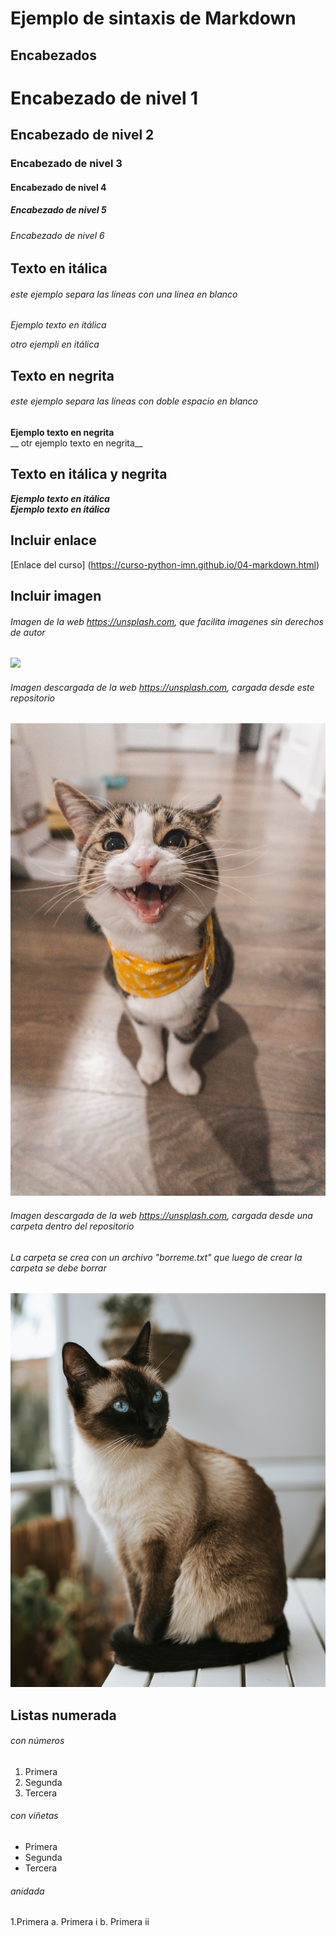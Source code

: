 # Ejemplo de sintaxis de Markdown
## Encabezados

# Encabezado de nivel 1
## Encabezado de nivel 2
### Encabezado de nivel 3
#### Encabezado de nivel 4
##### Encabezado de nivel 5
###### Encabezado de nivel 6

## Texto en itálica
###### este ejemplo separa las líneas con una línea en blanco
*Ejemplo texto en itálica*

_otro ejempli en itálica_

## Texto en negrita
###### este ejemplo separa las líneas con doble espacio en blanco
**Ejemplo texto en negrita**  
__ otr ejemplo texto en negrita__

## Texto en itálica y negrita
*__Ejemplo texto en itálica__*  
***Ejemplo texto en itálica***

## Incluir enlace
[Enlace del curso] (https://curso-python-imn.github.io/04-markdown.html)

## Incluir imagen
###### Imagen de la web https://unsplash.com, que facilita imagenes sin derechos de autor
![](https://unsplash.com/photos/7GX5aICb5i4/download?force=true&w=640)

###### Imagen descargada de la web https://unsplash.com, cargada desde este repositorio
![](smile_cat.jpg)

###### Imagen descargada de la web https://unsplash.com, cargada desde una carpeta dentro del repositorio
###### La carpeta se crea con un archivo "borreme.txt" que luego de crear la carpeta se debe borrar
![](img/blue_cat.jpg)

## Listas numerada
###### con números
1. Primera
2. Segunda
3. Tercera

###### con viñetas
- Primera
- Segunda
- Tercera

###### anidada
1.Primera
   a. Primera i
   b. Primera ii
   
